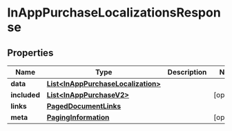 

# InAppPurchaseLocalizationsResponse


## Properties

| Name | Type | Description | Notes |
|------------ | ------------- | ------------- | -------------|
|**data** | [**List&lt;InAppPurchaseLocalization&gt;**](InAppPurchaseLocalization.md) |  |  |
|**included** | [**List&lt;InAppPurchaseV2&gt;**](InAppPurchaseV2.md) |  |  [optional] |
|**links** | [**PagedDocumentLinks**](PagedDocumentLinks.md) |  |  |
|**meta** | [**PagingInformation**](PagingInformation.md) |  |  [optional] |



